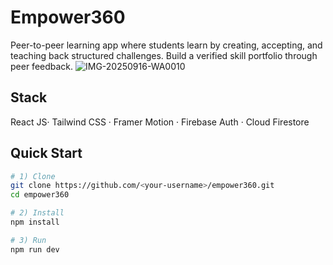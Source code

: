 # Empower360

Peer-to-peer learning app where students learn by creating, accepting, and teaching back structured challenges. Build a verified skill portfolio through peer feedback.
![IMG-20250916-WA0010](https://github.com/user-attachments/assets/c61f9a54-fe0a-4f84-a954-3b045f1ebb4d)


## Stack
React JS· Tailwind CSS · Framer Motion · Firebase Auth · Cloud Firestore

## Quick Start
```bash
# 1) Clone
git clone https://github.com/<your-username>/empower360.git
cd empower360

# 2) Install
npm install

# 3) Run
npm run dev


